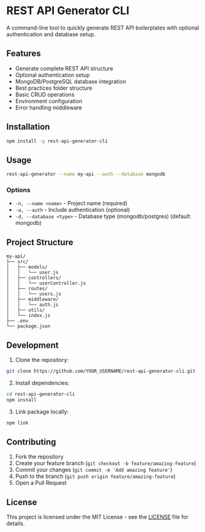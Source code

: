 # REST API Generator CLI

A command-line tool to quickly generate REST API boilerplates with optional authentication and database setup.

## Features

- Generate complete REST API structure
- Optional authentication setup
- MongoDB/PostgreSQL database integration
- Best practices folder structure
- Basic CRUD operations
- Environment configuration
- Error handling middleware

## Installation

```bash
npm install -g rest-api-generator-cli
```

## Usage

```bash
rest-api-generator --name my-api --auth --database mongodb
```

### Options

- `-n, --name <name>` - Project name (required)
- `-a, --auth` - Include authentication (optional)
- `-d, --database <type>` - Database type (mongodb/postgres) (default: mongodb)

## Project Structure

```
my-api/
├── src/
│   ├── models/
│   │   └── user.js
│   ├── controllers/
│   │   └── userController.js
│   ├── routes/
│   │   └── users.js
│   ├── middleware/
│   │   └── auth.js
│   ├── utils/
│   └── index.js
├── .env
└── package.json
```

## Development

1. Clone the repository:

```bash
git clone https://github.com/YOUR_USERNAME/rest-api-generator-cli.git
```

2. Install dependencies:

```bash
cd rest-api-generator-cli
npm install
```

3. Link package locally:

```bash
npm link
```

## Contributing

1. Fork the repository
2. Create your feature branch (`git checkout -b feature/amazing-feature`)
3. Commit your changes (`git commit -m 'Add amazing feature'`)
4. Push to the branch (`git push origin feature/amazing-feature`)
5. Open a Pull Request

## License

This project is licensed under the MIT License - see the [LICENSE](LICENSE) file for details.
